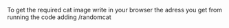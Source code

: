 To get the required cat image write in your browser the adress you get from running the code adding /randomcat
